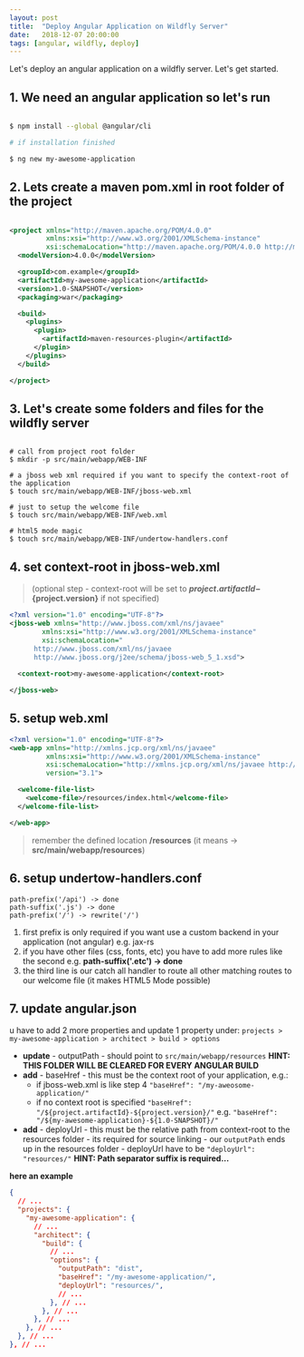 ```yaml
---
layout: post
title:  "Deploy Angular Application on Wildfly Server"
date:   2018-12-07 20:00:00
tags: [angular, wildfly, deploy]
---
```


Let's deploy an angular application on a wildfly server. Let's get started.

## 1. We need an angular application so let's run

```bash

$ npm install --global @angular/cli

# if installation finished

$ ng new my-awesome-application

```

## 2. Lets create a maven pom.xml in root folder of the project

```xml

<project xmlns="http://maven.apache.org/POM/4.0.0"
         xmlns:xsi="http://www.w3.org/2001/XMLSchema-instance"
         xsi:schemaLocation="http://maven.apache.org/POM/4.0.0 http://maven.apache.org/xsd/maven-4.0.0.xsd">
  <modelVersion>4.0.0</modelVersion>

  <groupId>com.example</groupId>
  <artifactId>my-awesome-application</artifactId>
  <version>1.0-SNAPSHOT</version>
  <packaging>war</packaging>

  <build>
    <plugins>
      <plugin>
        <artifactId>maven-resources-plugin</artifactId>
      </plugin>
    </plugins>
  </build>

</project>

```

## 3. Let's create some folders and files for the wildfly server

```base

# call from project root folder
$ mkdir -p src/main/webapp/WEB-INF

# a jboss web xml required if you want to specify the context-root of the application
$ touch src/main/webapp/WEB-INF/jboss-web.xml 

# just to setup the welcome file
$ touch src/main/webapp/WEB-INF/web.xml

# html5 mode magic
$ touch src/main/webapp/WEB-INF/undertow-handlers.conf
```

## 4. set context-root in jboss-web.xml

> (optional step - context-root will be set to **${project.artifactId}-${project.version}** if not specified)

```xml
<?xml version="1.0" encoding="UTF-8"?>
<jboss-web xmlns="http://www.jboss.com/xml/ns/javaee"
        xmlns:xsi="http://www.w3.org/2001/XMLSchema-instance"
        xsi:schemaLocation="
      http://www.jboss.com/xml/ns/javaee
      http://www.jboss.org/j2ee/schema/jboss-web_5_1.xsd">
  
  <context-root>my-awesome-application</context-root>

</jboss-web>
```

## 5. setup web.xml

```xml
<?xml version="1.0" encoding="UTF-8"?>
<web-app xmlns="http://xmlns.jcp.org/xml/ns/javaee"
         xmlns:xsi="http://www.w3.org/2001/XMLSchema-instance"
         xsi:schemaLocation="http://xmlns.jcp.org/xml/ns/javaee http://xmlns.jcp.org/xml/ns/javaee/web-app_3_1.xsd"
         version="3.1">

  <welcome-file-list>
    <welcome-file>/resources/index.html</welcome-file>
  </welcome-file-list>

</web-app>
```

> remember the defined location **/resources** (it means -> **src/main/webapp/resources**)

## 6. setup undertow-handlers.conf

```
path-prefix('/api') -> done
path-suffix('.js') -> done
path-prefix('/') -> rewrite('/')
```

1. first prefix is only required if you want use a custom backend in your application (not angular) e.g. jax-rs
2. if you have other files (css, fonts, etc) you have to add more rules like the second e.g. **path-suffix('.etc') -> done**
3. the third line is our catch all handler to route all other matching routes to our welcome file (it makes HTML5 Mode possible)

## 7. update angular.json

u have to add 2 more properties and update 1 property under:
``` projects > my-awesome-application > architect > build > options ```

* **update** - outputPath - should point to ``` src/main/webapp/resources ``` **HINT: THIS FOLDER WILL BE CLEARED FOR EVERY ANGULAR BUILD**
* **add** - baseHref - this must be the context root of your application, e.g.:
  * if jboss-web.xml is like step 4 ``` "baseHref": "/my-aweosome-application/" ```
  * if no context root is specified ``` "baseHref": "/${project.artifactId}-${project.version}/" ``` e.g. ``` "baseHref": "/${my-awesome-application}-${1.0-SNAPSHOT}/" ```
* **add** - deployUrl - this must be the relative path from context-root to the resources folder - its required for source linking - our ``` outputPath ``` ends up in the
resources folder - deployUrl have to be ``` "deployUrl": "resources/" ``` **HINT: Path separator suffix is required...**

**here an example**

```json
{
  // ...
  "projects": {
    "my-awesome-application": {
      // ...
      "architect": {
        "build": {
          // ...
          "options": {
            "outputPath": "dist",
            "baseHref": "/my-awesome-application/",
            "deployUrl": "resources/",
            // ...
          }, // ...
        }, // ...
      }, // ...
    }, // ...
  }, // ...
}, // ...
```